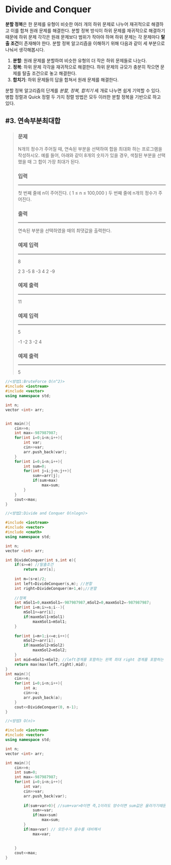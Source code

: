 # Divide and Conquer

 **분할 정복**은 한 문제를 유형이 비슷한 여러 개의 하위 문제로 나누어 재귀적으로 해결하고 이를 합쳐 원래 문제를 해결한다. 분할 정복 방식이 하위 문제를 재귀적으로 해결하기 때문에 하위 문제 각각은 원래 문제보다 범위가 작아야 하며 하위 문제는 각 문제마다 **탈출 조건**이 존재해야 한다. 분할 정복 알고리즘을 이해하기 위해 다음과 같이 세 부분으로 나눠서 생각해봅시다.

1. **분할**: 원래 문제를 분할하여 비슷한 유형의 더 작은 하위 문제들로 나눈다.
2. **정복**: 하위 문제 각각을 재귀적으로 해결한다. 하위 문제의 규모가 충분히 작으면 문제를 탈출 조건으로 놓고 해결한다.
3. **합치기**: 하위 문제들의 답을 합쳐서 원래 문제를 해결한다.

 분할 정복 알고리즘의 단계를 *분할, 정복, 합치기* 세 개로 나누면 쉽게 기억할 수 있다. 병합 정렬과 Quick 정렬 두 가지 정렬 방법은 모두 이러한 분할 정복을 기반으로 하고 있다.



## #3. 연속부분최대합

> ### 문제 
>
> N개의 정수가 주어질 때, 연속된 부분을 선택하여 합을 최대화 하는 프로그램을 작성하시오. 예를 들어, 아래와 같이 8개의 숫자가 있을 경우, 색칠된 부분을 선택했을 때 그 합이 가장 최대가 된다.
>
> ### 입력
>
> ---
>
> 첫 번째 줄에 n이 주어진다. ( 1 ≤ n ≤ 100,000 ) 두 번째 줄에 n개의 정수가 주어진다.
>
> ### 출력
>
> ---
>
> 연속된 부분을 선택하였을 때의 최댓값을 출력한다.
>
> ### 예제 입력
>
> ---
>
> 8
>
> 2 3 -5 8 -3 4 2 -9
>
> ### 예제 출력
>
> ---
>
> 11
>
> ### 예제 입력
>
> ---
>
> 5
>
> -1 -2 3 -2 4
>
> ### 예제 출력
>
> ---
>
> 5



```c++
//<방법1:BruteForce O(n^2)>
#include <iostream>
#include <vector>
using namespace std;

int n;
vector <int> arr;


int main(){
    cin>>n;
    int max=-987987987;
    for(int i=0;i<n;i++){
        int var;
        cin>>var;
        arr.push_back(var);
    }
    for(int i=0;i<n;i++){
        int sum=0;
        for(int j=i;j<n;j++){
            sum+=arr[j];
            if(sum>max)
                max=sum;
        }
    }
    cout<<max;
}
```

``` c++
//<방법2:Divide and Conquer O(nlogn)>

#include <iostream>
#include <vector>
#include <cmath>
using namespace std;

int n;
vector <int> arr;

int DivideConquer(int s,int e){
    if(s>=e) //탈출조건
        return arr[s];
    
    int m=(s+e)/2;
    int left=DivideConquer(s,m); //분할
    int right=DivideConquer(m+1,e);//분할
   
  	//정복
    int mSol1=0,maxmSol1=-987987987,mSol2=0,maxmSol2=-987987987;
    for(int i=m;i>=s;i--){
        mSol1+=arr[i];
        if(maxmSol1<mSol1)
            maxmSol1=mSol1;
    }
    
    for(int i=m+1;i<=e;i++){
        mSol2+=arr[i];
        if(maxmSol2<mSol2)
            maxmSol2=mSol2;
    }
    int mid=mSol1+mSol2; //left경계를 포함하는 왼쪽 최대 right 경계를 포함하는 오른쪽 최대
    return max(max(left,right),mid);
}
int main(){
    cin>>n;
    for(int i=0;i<n;i++){
        int a;
        cin>>a;
        arr.push_back(a);
    }
    cout<<DivideConquer(0, n-1);
}
```



```c++
//<방법3 O(n)>

#include <iostream>
#include <vector>
using namespace std;

int n;
vector <int> arr;

int main(){
    cin>>n;
    int sum=0;
    int max=-987987987;
    for(int i=0;i<n;i++){
        int var;
        cin>>var;
        arr.push_back(var);
    
        if(sum+var>0){ //sum+var>0이면 즉,1이라도 양수이면 sum값은 올라가기때문에 sum에 변수를 더해야한다.
            sum+=var;
            if(max<sum)
                max=sum;
        }
        if(max<var) // 모든수가 음수를 대비해서
            max=var;
           
        
    }
    cout<<max;
}

```



